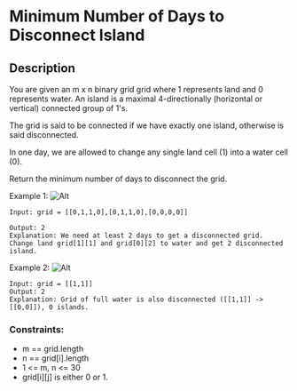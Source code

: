 # Minimum Number of Days to Disconnect Island

## Description

You are given an m x n binary grid grid where 1 represents land and 0 represents water. An island is a maximal 4-directionally (horizontal or vertical) connected group of 1's.

The grid is said to be connected if we have exactly one island, otherwise is said disconnected.

In one day, we are allowed to change any single land cell (1) into a water cell (0).

Return the minimum number of days to disconnect the grid.


Example 1:
![Alt](https://assets.leetcode.com/uploads/2021/12/24/land1.jpg)
```
Input: grid = [[0,1,1,0],[0,1,1,0],[0,0,0,0]]

Output: 2
Explanation: We need at least 2 days to get a disconnected grid.
Change land grid[1][1] and grid[0][2] to water and get 2 disconnected island.
```

Example 2:
![Alt](https://assets.leetcode.com/uploads/2021/12/24/land2.jpg)
```
Input: grid = [[1,1]]
Output: 2
Explanation: Grid of full water is also disconnected ([[1,1]] -> [[0,0]]), 0 islands.
```

### Constraints:

- m == grid.length
- n == grid[i].length
- 1 <= m, n <= 30
- grid[i][j] is either 0 or 1.
